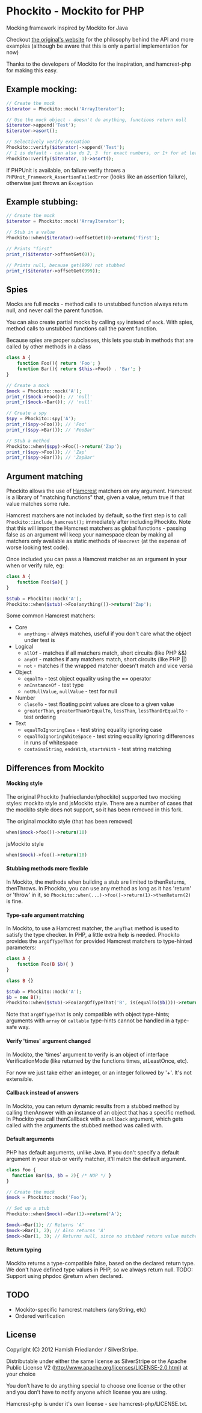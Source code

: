 # Phockito - Mockito for PHP

Mocking framework inspired by Mockito for Java

Checkout [the original's website](http://mockito.org/) for the philosophy behind the API and more examples
(although be aware that this is only a partial implementation for now)

Thanks to the developers of Mockito for the inspiration, and hamcrest-php for making this easy.

## Example mocking:

```php
// Create the mock
$iterator = Phockito::mock('ArrayIterator');

// Use the mock object - doesn't do anything, functions return null
$iterator->append('Test');
$iterator->asort();

// Selectively verify execution
Phockito::verify($iterator)->append('Test');
// 1 is default - can also do 2, 3  for exact numbers, or 1+ for at least one, or 0 for never
Phockito::verify($iterator, 1)->asort();
```

If PHPUnit is available, on failure verify throws a `PHPUnit_Framework_AssertionFailedError` (looks like an assertion failure),
otherwise just throws an `Exception`

## Example stubbing:

```php
// Create the mock
$iterator = Phockito::mock('ArrayIterator');

// Stub in a value
Phockito::when($iterator)->offsetGet(0)->return('first');

// Prints "first"
print_r($iterator->offsetGet(0));

// Prints null, because get(999) not stubbed
print_r($iterator->offsetGet(999));
```

## Spies

Mocks are full mocks - method calls to unstubbed function always return null, and never call the parent function.

You can also create partial mocks by calling `spy` instead of `mock`. With spies, method calls to unstubbed functions
call the parent function.

Because spies are proper subclasses, this lets you stub in methods that are called by other methods in a class

```php
class A {
	function Foo(){ return 'Foo'; }
	function Bar(){ return $this->Foo() . 'Bar'; }
}

// Create a mock
$mock = Phockito::mock('A');
print_r($mock->Foo()); // 'null'
print_r($mock->Bar()); // 'null'

// Create a spy
$spy = Phockito::spy('A');
print_r($spy->Foo()); // 'Foo'
print_r($spy->Bar()); // 'FooBar'

// Stub a method 
Phockito::when($spy)->Foo()->return('Zap');
print_r($spy->Foo()); // 'Zap'
print_r($spy->Bar()); // 'ZapBar'
```

## Argument matching

Phockito allows the use of [Hamcrest](http://code.google.com/p/hamcrest/) matchers on any argument. Hamcrest is a library of "matching functions" that, given a value, return true if that value
matches some rule.

Hamcrest matchers are not included by default, so the first step is to call `Phockito::include_hamcrest();` immediately after including Phockito. 
Note that this will import the Hamcrest matchers as global functions - passing false as an argument will keep your namespace clean by making all matchers only available as static methods of `Hamcrest` (at the expense of worse looking test code).

Once included you can pass a Hamcrest matcher as an argument in your when or verify rule, eg:

```php
class A {
	function Foo($a){ }
}

$stub = Phockito::mock('A');
Phockito::when($stub)->Foo(anything())->return('Zap');
```

Some common Hamcrest matchers:

- Core
	* `anything` - always matches, useful if you don't care what the object under test is
- Logical
	* `allOf` - matches if all matchers match, short circuits (like PHP &&)
	* `anyOf` - matches if any matchers match, short circuits (like PHP ||)
	* `not` - matches if the wrapped matcher doesn't match and vice versa
- Object
	* `equalTo` - test object equality using the == operator
	* `anInstanceOf` - test type
	* `notNullValue`, `nullValue` - test for null
- Number
	* `closeTo` - test floating point values are close to a given value
	* `greaterThan`, `greaterThanOrEqualTo`, `lessThan`, `lessThanOrEqualTo` - test ordering
- Text
	* `equalToIgnoringCase` - test string equality ignoring case
	* `equalToIgnoringWhiteSpace` - test string equality ignoring differences in runs of whitespace
	* `containsString`, `endsWith`, `startsWith` - test string matching

## Differences from Mockito

#### Mocking style
The original Phockito (hafriedlander/phockito) supported two mocking styles: mockito style and jsMockito style. There
are a number of cases that the mockito style does not support, so it has been removed in this fork.

The original mockito style (that has been removed)
```php
when($mock->foo())->return(10)
```
jsMockito style
```php
when($mock)->foo()->return(10)
```

#### Stubbing methods more flexible

In Mockito, the methods when building a stub are limited to thenReturns, thenThrows. In Phockito, you can use any method
as long as it has 'return' or 'throw' in it, so `Phockito::when(...)->foo()->return(1)->thenReturn(2)` is fine.

#### Type-safe argument matching

In Mockito, to use a Hamcrest matcher, the `argThat` method is used to satisfy the type checker. In PHP, a little extra
help is needed. Phockito provides the `argOfTypeThat` for provided Hamcrest matchers to type-hinted parameters:

```php
class A {
    function Foo(B $b){ }
}

class B {}

$stub = Phockito::mock('A');
$b = new B();
Phockito::when($stub)->Foo(argOfTypeThat('B', is(equalTo($b))))->return('Zap');
```

Note that `argOfTypeThat` is only compatible with object type-hints; arguments with `array` or `callable` type-hints
cannot be handled in a type-safe way.

#### Verify 'times' argument changed

In Mockito, the 'times' argument to verify is an object of interface VerificationMode (like returned by the functions times,
atLeastOnce, etc).

For now we just take either an integer, or an integer followed by '+'. It's not extensible.

#### Callback instead of answers

In Mockito, you can return dynamic results from a stubbed method by calling thenAnswer with an instance of an object
that has a specific method. In Phockito you call thenCallback with a `callback` argument, which gets called with the
arguments the stubbed method was called with.

#### Default arguments

PHP has default arguments, unlike Java. If you don't specify a default argument in your stub or verify matcher, it'll
match the default argument.

```php
class Foo {
  function Bar($a, $b = 2){ /* NOP */ }
}

// Create the mock
$mock = Phockito::mock('Foo');

// Set up a stub
Phockito::when($mock)->Bar(1)->return('A');

$mock->Bar(1); // Returns 'A'
$mock->Bar(1, 2); // Also returns 'A'
$mock->Bar(1, 3); // Returns null, since no stubbed return value matches
```

#### Return typing

Mockito returns a type-compatible false, based on the declared return type. We don't have defined type values in
PHP, so we always return null. TODO: Support using phpdoc @return when declared.

## TODO

 - Mockito-specific hamcrest matchers (anyString, etc)
 - Ordered verification

## License

Copyright (C) 2012 Hamish Friedlander / SilverStripe. 

Distributable under either the same license as SilverStripe or the 
Apache Public License V2 (http://www.apache.org/licenses/LICENSE-2.0.html) at your choice

You don’t have to do anything special to choose  one license or the other and you don’t 
have to notify anyone which license you are using.

Hamcrest-php is under it's own license - see hamcrest-php/LICENSE.txt.
